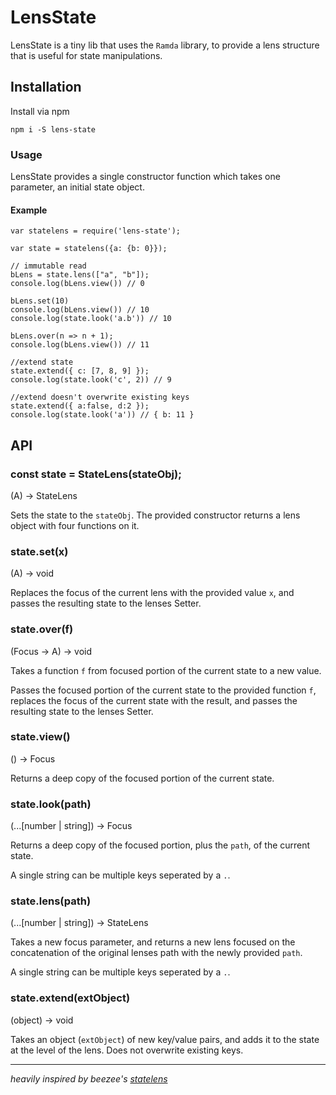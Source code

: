# LensState

LensState is a tiny lib that uses the `Ramda` library, to provide a lens structure that is useful for state manipulations.

## Installation

Install via npm

```
npm i -S lens-state
```
### Usage

LensState provides a single constructor function which takes one parameter, an initial state object.

#### Example

```
var statelens = require('lens-state');

var state = statelens({a: {b: 0}});

// immutable read
bLens = state.lens(["a", "b"]);
console.log(bLens.view()) // 0

bLens.set(10)
console.log(bLens.view()) // 10
console.log(state.look('a.b')) // 10

bLens.over(n => n + 1);
console.log(bLens.view()) // 11

//extend state
state.extend({ c: [7, 8, 9] });
console.log(state.look('c', 2)) // 9

//extend doesn't overwrite existing keys
state.extend({ a:false, d:2 });
console.log(state.look('a')) // { b: 11 }
```

## API

### const state = StateLens(stateObj);

(A) -> StateLens

Sets the state to the `stateObj`. The provided constructor returns a lens object with four functions on it.

### state.set(x)

(A) -> void

Replaces the focus of the current lens with the provided value `x`, and passes the resulting state to the lenses Setter.

### state.over(f)

(Focus -> A) -> void

Takes a function `f` from focused portion of the current state to a new value.

Passes the focused portion of the current state to the provided function `f`, replaces the focus of the current state with the result, and passes the resulting state to the lenses Setter.

### state.view()

() -> Focus

Returns a deep copy of the focused portion of the current state.

### state.look(path)

(...[number | string]) -> Focus

Returns a deep copy of the focused portion, plus the `path`, of the current state.

A single string can be multiple keys seperated by a `.`.

### state.lens(path)

(...[number | string]) -> StateLens

Takes a new focus parameter, and returns a new lens focused on the concatenation of the original lenses path with the newly provided `path`.

A single string can be multiple keys seperated by a `.`.

### state.extend(extObject)

(object) -> void

Takes an object (`extObject`) of new key/value pairs, and adds it to the state at the level of the lens. Does not overwrite existing keys.

___
*heavily inspired by beezee's [statelens](https://github.com/beezee/statelens)*
